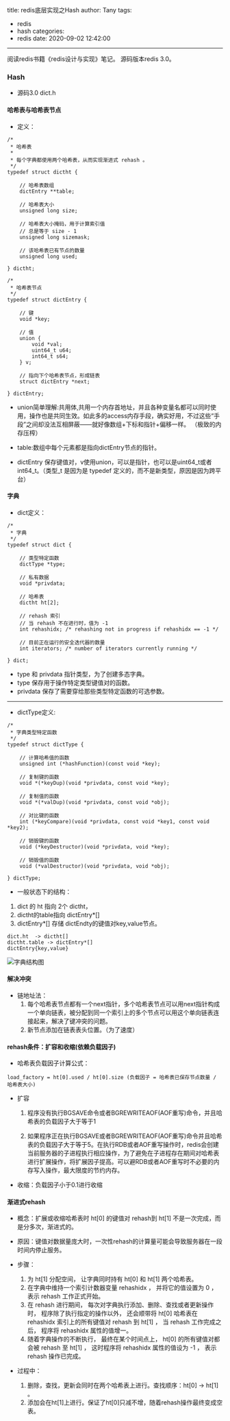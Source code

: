 title: redis底层实现之Hash
author: Tany
tags:
  - redis
  - hash
categories:
  - redis
date: 2020-09-02 12:42:00
---
阅读redis书籍《redis设计与实现》笔记。
源码版本redis 3.0。


<!-- more -->

### Hash

- 源码3.0       dict.h

#### 哈希表与哈希表节点

- 定义：

```
/*
 * 哈希表
 *
 * 每个字典都使用两个哈希表，从而实现渐进式 rehash 。
 */
typedef struct dictht {
    
    // 哈希表数组
    dictEntry **table;

    // 哈希表大小
    unsigned long size;
    
    // 哈希表大小掩码，用于计算索引值
    // 总是等于 size - 1
    unsigned long sizemask;

    // 该哈希表已有节点的数量
    unsigned long used;

} dictht;

/*
 * 哈希表节点
 */
typedef struct dictEntry {
    
    // 键
    void *key;

    // 值
    union {
        void *val;
        uint64_t u64;
        int64_t s64;
    } v;

    // 指向下个哈希表节点，形成链表
    struct dictEntry *next;

} dictEntry;
```
- union简单理解:共用体,共用一个内存首地址，并且各种变量名都可以同时使用，操作也是共同生效。如此多的access内存手段，确实好用，不过这些“手段”之间却没法互相屏蔽——就好像数组+下标和指针+偏移一样。 （极致的内存压榨）

- table:数组中每个元素都是指向dictEntry节点的指针。

- dictEntry 保存键值对，v使用union，可以是指针，也可以是uint64_t或者int64_t。（类型_t 是因为是 typedef 定义的，而不是新类型，原因是因为跨平台）

#### 字典

- dict定义：

```
/*
 * 字典
 */
typedef struct dict {

    // 类型特定函数
    dictType *type;

    // 私有数据
    void *privdata;

    // 哈希表
    dictht ht[2];

    // rehash 索引
    // 当 rehash 不在进行时，值为 -1
    int rehashidx; /* rehashing not in progress if rehashidx == -1 */

    // 目前正在运行的安全迭代器的数量
    int iterators; /* number of iterators currently running */

} dict;

```

- type 和 privdata 指针类型，为了创建多态字典。
- type 保存用于操作特定类型键值对的函数。
- privdata 保存了需要穿给那些类型特定函数的可选参数。

------

- dictType定义:

```
/*
 * 字典类型特定函数
 */
typedef struct dictType {

    // 计算哈希值的函数
    unsigned int (*hashFunction)(const void *key);

    // 复制键的函数
    void *(*keyDup)(void *privdata, const void *key);

    // 复制值的函数
    void *(*valDup)(void *privdata, const void *obj);

    // 对比键的函数
    int (*keyCompare)(void *privdata, const void *key1, const void *key2);

    // 销毁键的函数
    void (*keyDestructor)(void *privdata, void *key);
    
    // 销毁值的函数
    void (*valDestructor)(void *privdata, void *obj);

} dictType;
```

- 一般状态下的结构：

1. dict 的 ht 指向 2个 dictht，
2. dictht的table指向 dictEntry*[]
3. dictEntry*[] 存储 dictEndty的键值对key,value节点。

```
dict.ht  -> dictht[]
dictht.table -> dictEntry*[]
dictEntry{key,value}
```

![字典结构图](http://redisbook.com/_images/graphviz-93608325578e8e45848938ef420115bf2227639e.png)

#### 解决冲突

- 链地址法：
    1. 每个哈希表节点都有一个next指针，多个哈希表节点可以用next指针构成一个单向链表，被分配到同一个索引上的多个节点可以用这个单向链表连接起来，解决了键冲突的问题。
    2. 新节点添加在链表表头位置。（为了速度）

#### rehash条件：扩容和收缩(依赖负载因子)

- 哈希表负载因子计算公式：

`load_factory = ht[0].used / ht[0].size (负载因子 = 哈希表已保存节点数量 / 哈希表大小)`

- 扩容

    1. 程序没有执行BGSAVE命令或者BGREWRITEAOF(AOF重写)命令，并且哈希表的负载因子大于等于1

    2. 如果程序正在执行BGSAVE或者BGREWRITEAOF(AOF重写)命令并且哈希表的负载因子大于等于5。在执行RDB或者AOF重写操作时，redis会创建当前服务器的子进程执行相应操作，为了避免在子进程存在期间对哈希表进行扩展操作，将扩展因子提高。可以避RDB或者AOF重写时不必要的内存写入操作，最大限度的节约内存。

- 收缩：负载因子小于0.1进行收缩

#### 渐进式rehash

- 概念：扩展或收缩哈希表时 ht[0] 的键值对 rehash到  ht[1] 不是一次完成，而是分多次，渐进式的。

- 原因：键值对数据量庞大时，一次性rehash的计算量可能会导致服务器在一段时间内停止服务。

- 步骤：
    1. 为 ht[1] 分配空间， 让字典同时持有 ht[0] 和 ht[1] 两个哈希表。
    2. 在字典中维持一个索引计数器变量 rehashidx ， 并将它的值设置为 0 ， 表示 rehash 工作正式开始。
    3. 在 rehash 进行期间， 每次对字典执行添加、删除、查找或者更新操作时， 程序除了执行指定的操作以外， 还会顺带将 ht[0] 哈希表在 rehashidx 索引上的所有键值对 rehash 到 ht[1] ， 当 rehash 工作完成之后， 程序将 rehashidx 属性的值增一。
    4. 随着字典操作的不断执行， 最终在某个时间点上， ht[0] 的所有键值对都会被 rehash 至 ht[1] ， 这时程序将 rehashidx 属性的值设为 -1 ， 表示 rehash 操作已完成。

- 过程中：
    1. 删除，查找，更新会同时在两个哈希表上进行。查找顺序：ht[0] -> ht[1] 。
    2. 添加会在ht[1]上进行。保证了ht[0]只减不增，随着rehash操作最终变成空表。